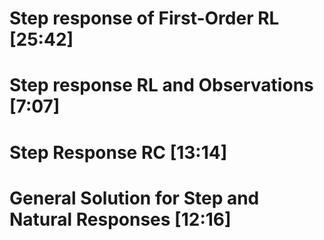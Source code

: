 # Step response of First-Order RL [25:42]




# Step response RL and Observations [7:07]



# Step Response RC [13:14]




# General Solution for Step and Natural Responses [12:16]
